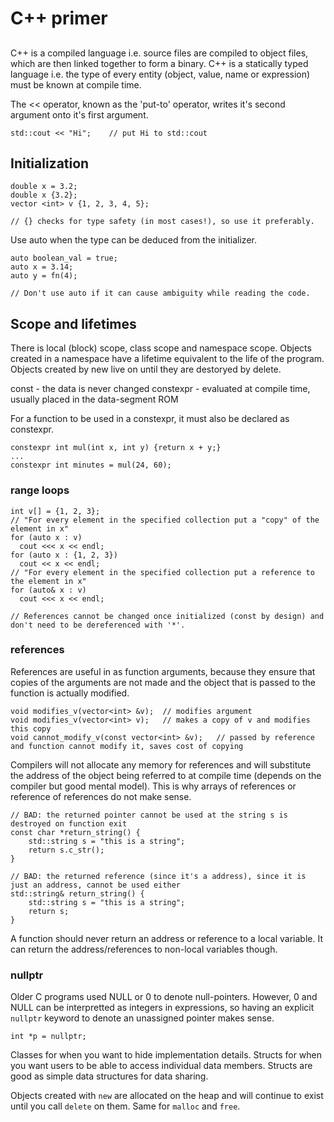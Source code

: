 # C++ primer
##
C++ is a compiled language i.e. source files are compiled to object files, which are then linked together to form a binary. C++ is a statically typed language i.e. the type of every entity (object, value, name or expression) must be known at compile time.

The << operator, known as the 'put-to' operator, writes it's second argument onto it's first argument.
```
std::cout << "Hi";    // put Hi to std::cout
```

## Initialization
```
double x = 3.2;
double x {3.2};
vector <int> v {1, 2, 3, 4, 5};

// {} checks for type safety (in most cases!), so use it preferably.
```

Use auto when the type can be deduced from the initializer.
```
auto boolean_val = true;
auto x = 3.14;
auto y = fn(4);

// Don't use auto if it can cause ambiguity while reading the code. 
```

## Scope and lifetimes
There is local (block) scope, class scope and namespace scope. Objects created in a namespace have a lifetime equivalent to the life of the program. Objects created by new live on until they are destoryed by delete.

const - the data is never changed
constexpr - evaluated at compile time, usually placed in the data-segment ROM

For a function to be used in a constexpr, it must also be declared as constexpr.
```
constexpr int mul(int x, int y) {return x + y;}
...
constexpr int minutes = mul(24, 60);
```

### range loops
```
int v[] = {1, 2, 3};
// "For every element in the specified collection put a "copy" of the element in x"
for (auto x : v)
  cout <<< x << endl;
for (auto x : {1, 2, 3})
  cout << x << endl;
// "For every element in the specified collection put a reference to the element in x"
for (auto& x : v)
  cout <<< x << endl;

// References cannot be changed once initialized (const by design) and don't need to be dereferenced with '*'.
```

### references
References are useful in as function arguments, because they ensure that copies of the arguments are not made and the object that is passed to the function is actually modified.
```
void modifies_v(vector<int> &v);  // modifies argument
void modifies_v(vector<int> v);   // makes a copy of v and modifies this copy
void cannot_modify_v(const vector<int> &v);   // passed by reference and function cannot modify it, saves cost of copying
```
Compilers will not allocate any memory for references and will substitute the address of the object being referred to at compile time (depends on the compiler but good mental model). This is why arrays of references or reference of references do not make sense. 

```
// BAD: the returned pointer cannot be used at the string s is destroyed on function exit
const char *return_string() {
    std::string s = "this is a string";
    return s.c_str();
}

// BAD: the returned reference (since it's a address), since it is just an address, cannot be used either
std::string& return_string() {
    std::string s = "this is a string";
    return s;
}
```
A function should never return an address or reference to a local variable. It can return the address/references to non-local variables though.

### nullptr
Older C programs used NULL or 0 to denote null-pointers. However, 0 and NULL can be interpretted as integers in expressions, so having an explicit `nullptr` keyword to denote an unassigned pointer makes sense.
```
int *p = nullptr;
```

Classes for when you want to hide implementation details. Structs for when you want users to be able to access individual data members. Structs are good as simple data structures for data sharing.

Objects created with `new` are allocated on the heap and will continue to exist until you call `delete` on them. Same for `malloc` and `free`.

